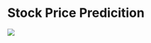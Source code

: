 # Stock Price Predicition

<img src="https://cdn.discordapp.com/attachments/859449355248074783/1110883267143553054/Frame_1_4.png">
